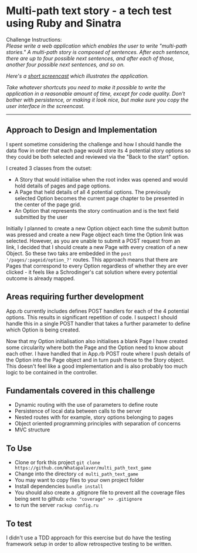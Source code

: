 Multi-path text story - a tech test using Ruby and Sinatra
====

Challenge Instructions:  
_Please write a web application which enables the user to write "multi-path stories." A multi-path story is composed of sentences. After each sentence, there are up to four possible next sentences, and after each of those, another four possible next sentences, and so on._

_Here's a [short screencast](http://oneis-recruitment.s3.amazonaws.com/2014/stories-web-app.mp4) which illustrates the application._

_Take whatever shortcuts you need to make it possible to write the application in a reasonable amount of time, except for code quality. Don't bother with persistence, or making it look nice, but make sure you copy the user interface in the screencast._

___

Approach to Design and Implementation
---

I spent sometime considering the challenge and how I should handle the data flow in order that each page would store its 4 potential story options so they could be both selected and reviewed via the "Back to the start" option.

I created 3 classes from the outset: 

- A Story that would initialise when the root index was opened and would hold details of pages and page options.
- A Page that held details of all 4 potential options. The previously selected Option becomes the current page chapter to be presented in the center of the page grid.
- An Option that represents the story continuation and is the text field submitted by the user

Initially I planned to create a new Option object each time the submit button was pressed and create a new Page object each time the Option link was selected. However, as you are unable to submit a POST request from an <a> link, I decided that I should create a new Page with every creation of a new Object. So these two taks are embedded in the `post '/pages/:pageid/option_?'` routes. This approach means that there are Pages that correspond to every Option regardless of whether they are ever clicked - it feels like a Schrodinger's cat solution where every potential outcome is already mapped.

Areas requiring further development
---

App.rb currently includes defines POST handlers for each of the 4 potential options. This results in significant repetition of code. I suspect I should handle this in a single POST handler that takes a further parameter to define which Option is being created.

Now that my Option initialisation also initialises a blank Page I have created some circularity where both the Page and the Option need to know about each other. I have handled that in App.rb POST route where I push details of the Option into the Page object and in turn push these to the Story object. This doesn't feel like a good implementation and is also probably too much logic to be contained in the controller. 

Fundamentals covered in this challenge
---

- Dynamic routing with the use of parameters to define route
- Persistence of local data between calls to the server
- Nested routes with for example, story options belonging to pages
- Object oriented programming principles with separation of concerns
- MVC structure

To Use
---

- Clone or fork this project `git clone https://github.com/Whatapalaver/multi_path_text_game`
- Change into the directory `cd multi_path_text_game`
- You may want to copy files to your own project folder
- Install dependencies `bundle install`
- You should also create a .gitignore file to prevent all the coverage files being sent to github: `echo "coverage" >> .gitignore`  
- to run the server `rackup config.ru`

To test
---

I didn't use a TDD approach for this exercise but do have the testing framework setup in order to allow retrospective testing to be written.
<!-- - This command will run both the rspec tests and simplecov `bundle exec rspec`
- To view the coverage detail as a webpage run `open coverage/index.html` -->
